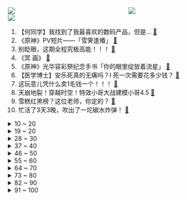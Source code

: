 <div >
	<a style="float:left;width:55%;" href = "https://github.com/anuraghazra/github-readme-stats">
	 <img src = "https://github-readme-stats.vercel.app/api?username=iuuuuuaena&theme=buefy&show_icons=true"/>
	</a>
	<a  style="float:right;width:45%" href = "https://github.com/anuraghazra/github-readme-stats">
	 <img  src="https://github-readme-stats.vercel.app/api/top-langs/?username=anuraghazra&layout=compact"/>
	</a>
	</div>

[![](https://img.shields.io/badge/jxd-@jxdgogogo.xyz-yellowgreen.svg)](https://www.jxdgogogo.xyz)<br>
1. 【何同学】我找到了我最喜欢的数码产品，但是... [:link:](//www.bilibili.com/video/BV1ir4y1H74w) <br>
2. 《原神》PV短片——「雪霁逢椿」 [:link:](//www.bilibili.com/video/BV1ZF411g7EZ) <br>
3. 别眨眼，这期全程究极高能！！！ [:link:](//www.bilibili.com/video/BV1XZ4y1y7du) <br>
4. 《冥 画》 [:link:](//www.bilibili.com/video/BV1Z34y1v74P) <br>
5. 《原神》光华容彩祭纪念手书「你的眼里绽放着流星」 [:link:](//www.bilibili.com/video/BV1zR4y1N7da) <br>
6. 【医学博士】安乐死真的无痛吗？I  死一次需要花多少钱？ [:link:](//www.bilibili.com/video/BV1NZ4y117j7) <br>
7. 这玩意儿凭什么卖1毛钱一个！！！ [:link:](//www.bilibili.com/video/BV1Ja411v7DK) <br>
8. 天崩地裂！穿越时空！特效小哥大战建模小哥4.5 [:link:](//www.bilibili.com/video/BV1Ju411y76n) <br>
9. 雪糕红黑榜？这位老师，你定的？ [:link:](//www.bilibili.com/video/BV19u411C7aK) <br>
10. 忙活了3天3晚，吹出了一坨碳水炸弹！ [:link:](//www.bilibili.com/video/BV12u411C7EH) <br>
<details>
<summary>10 ~ 20</summary>

11. 印度洋海深4800米，遇到台风是种什么样的感觉？30万吨的巨轮跟树叶一样，深海恐惧症无进 [:link:](//www.bilibili.com/video/BV1gZ4y11714) <br>
12. 丧来丧去有什么好丧的呢 [:link:](//www.bilibili.com/video/BV1jB4y1U7TJ) <br>
13. 【小鸡恰恰舞】航天员回家版 [:link:](//www.bilibili.com/video/BV1JS4y1e7DQ) <br>
14. 17个简单有趣的小食谱～ [:link:](//www.bilibili.com/video/BV1vA4y197mu) <br>
15. “人生本该自由，乘兴而去，尽兴而归” [:link:](//www.bilibili.com/video/BV1V5411m77u) <br>
16. 对不起…我要离开了… [:link:](//www.bilibili.com/video/BV1w44y1G7Pr) <br>
17. 罗翔教授如何回应北大法学院副院长车浩教授万字反对长文？详解罗车之辩第二轮 [:link:](//www.bilibili.com/video/BV1xY411j7Tj) <br>
18. 你是我的《Yes or Yes》 [:link:](//www.bilibili.com/video/BV1qF411M7wY) <br>
19. 这个东西只有卖的人会玩 [:link:](//www.bilibili.com/video/BV1Vr4y1H7QA) <br>
</details>
<details>
<summary>19 ~ 20</summary>

20. 多少玩的有点变态 [:link:](//www.bilibili.com/video/BV1L5411m7Zi) <br>
21. 《全麦面包？》《全卖面包！》 [:link:](//www.bilibili.com/video/BV1GS4y1e7Zi) <br>
22. 专业演员演技就是收放自如 [:link:](//www.bilibili.com/video/BV1q541127Sn) <br>
23. 行运龙凤茶楼 厨子探店¥257 [:link:](//www.bilibili.com/video/BV1aF411g77u) <br>
24. 一辈子只会穿一次的衣服增加了！ [:link:](//www.bilibili.com/video/BV1QY411j76s) <br>
25. 星期天出来买点东西，天很热 [:link:](//www.bilibili.com/video/BV1pu411y7DG) <br>
26. 【气球哥】翻唱《孤勇者》气球飞走了，最后气球里的空气会和这个世界融为一体，而呼吸的正是在手机对面的我和你。 [:link:](//www.bilibili.com/video/BV1VT4y1a7HP) <br>
27. 【九龄】宅舞初投稿～变身学妹 活力满满 GO～ [:link:](//www.bilibili.com/video/BV1HZ4y117zQ) <br>
28. 【檀健次·炊拉檀唱】《情已逝》，只剩美好依然占据回忆 [:link:](//www.bilibili.com/video/BV1kR4y1N75h) <br>
</details>
<details>
<summary>28 ~ 30</summary>

29. 实拍美国食品公司怎样‘坑’墨西哥！老墨肥胖问题竟超美国？ [:link:](//www.bilibili.com/video/BV1FS4y1e732) <br>
30. 公力无敌 [:link:](//www.bilibili.com/video/BV13Y4y1a7jZ) <br>
31. 绫 华 P V 录 制 事 故 [:link:](//www.bilibili.com/video/BV1Qa411v7Rk) <br>
32. 当寿喜锅做成了东北大铁锅版 我懵了 这也太是那个了！ [:link:](//www.bilibili.com/video/BV1HZ4y117E3) <br>
33. 我很担心当代大学生心理健康状态 [:link:](//www.bilibili.com/video/BV1uS4y1N7Xo) <br>
34. 四位小姐和她们的萌宠们 [:link:](//www.bilibili.com/video/BV1zS4y1A7ag) <br>
35. 在迪斯尼全球首家，漫威复仇者主题餐厅吃饭！！什么体验？ [:link:](//www.bilibili.com/video/BV1Jr4y1J7hm) <br>
36. 当！山！歌！传！到！日！本！ [:link:](//www.bilibili.com/video/BV1D5411278A) <br>
37. 【原神手书】神里绫人「柏与椿」 [:link:](//www.bilibili.com/video/BV1va411v7zE) <br>
</details>
<details>
<summary>37 ~ 40</summary>

38. 【野生人类图鉴】是人生无常，大肠包小肠【妈见打】 [:link:](//www.bilibili.com/video/BV1Na411v7DE) <br>
39. 攒够了8个超赞家庭小料理分享给大家，学会做给家人吃，你一定会回来谢谢我！香橙巴斯克蛋糕、蛋包饭、小炒牛肉、香煎眼肉、低温菲力、鸡蛋三明治、酱香炒蛋、猪油蛋炒饭。 [:link:](//www.bilibili.com/video/BV1TT4y1a7GV) <br>
40. 2NE1合体！【我最红】2022科切拉舞台 [:link:](//www.bilibili.com/video/BV1p44y1G75y) <br>
41. 袁娅维神仙改编《靠近》！还记得追《爱情公寓》的日子么？ [:link:](//www.bilibili.com/video/BV1qS4y1A7R5) <br>
42. 手里排了好多村书记的单子，可能得画一阵子了。 [:link:](//www.bilibili.com/video/BV1UA4y197Y9) <br>
43. 「新海誠/𝙎𝙝𝙖𝙙𝙤𝙬 𝙊𝙛 𝙏𝙝𝙚 𝙎𝙪𝙣」-我只想再見你一次 [:link:](//www.bilibili.com/video/BV12L4y157RH) <br>
44. 收到了奇怪的快递 [:link:](//www.bilibili.com/video/BV1vu411y7tU) <br>
45. 谷爱凌：自信是可以学的 [:link:](//www.bilibili.com/video/BV1hu411v7rY) <br>
46. 下班失败 [:link:](//www.bilibili.com/video/BV1NS4y1e73V) <br>
</details>
<details>
<summary>46 ~ 50</summary>

47. 乐事再也赚不到我的钱了！！！ [:link:](//www.bilibili.com/video/BV1vR4y1N7fN) <br>
48. 爱是救赎 [:link:](//www.bilibili.com/video/BV1tT4y1a7U2) <br>
49. 大人只在乎他身上的荣耀，而单纯的小朋友们在乎的却是 受了那么大的伤，你流了一点点眼泪吗？ [:link:](//www.bilibili.com/video/BV1SB4y1U7hf) <br>
50. 【南大封校延时摄影】时间因你而改变 [:link:](//www.bilibili.com/video/BV1XZ4y1y7gW) <br>
51. 课 堂 请 勿 对 对 子【第二季】7.0 ！！！ [:link:](//www.bilibili.com/video/BV1DS4y1w7dc) <br>
52. 什么叫无敌舰队啊！！！！！！#3 [:link:](//www.bilibili.com/video/BV1Ba411v7bo) <br>
53. 拍 个 表【微距世界】 [:link:](//www.bilibili.com/video/BV1iS4y1w77S) <br>
54. 我们是如何失去同父母沟通的欲望的 [:link:](//www.bilibili.com/video/BV1hF411g72S) <br>
55. 剧的质量不如粉丝的嘴一半硬 [:link:](//www.bilibili.com/video/BV1wB4y1U7Hm) <br>
</details>
<details>
<summary>55 ~ 60</summary>

56. 小浣熊：五毛钱一包你还要卷我？！ [:link:](//www.bilibili.com/video/BV1bR4y1N7qc) <br>
57. 救命！这是女二人设颜值天花板吧！举手投足尽显优雅.真贵族小姐！ [:link:](//www.bilibili.com/video/BV1cY41177nx) <br>
58. 一个视频让你明白计算机二进制和十进制的区别 [:link:](//www.bilibili.com/video/BV1ei4y1U771) <br>
59. 如果早知道核酸检测也会被... [:link:](//www.bilibili.com/video/BV18r4y1H7uT) <br>
60. 《艾尔登法环》大型Boss第一视角 [:link:](//www.bilibili.com/video/BV13r4y1J7oA) <br>
61. 真亦假时假亦真，真真假假分不清 [:link:](//www.bilibili.com/video/BV1NT4y1e7dW) <br>
62. 【kinsen】待你空闲时...【魈生日信件配音】 [:link:](//www.bilibili.com/video/BV1WA4y1Q7Re) <br>
63. 西天取经是骗局！天地为棋，众生为子！黑神话前世《斗战神》讲了个什么故事？取经是东西天斗争的牺牲品06 [:link:](//www.bilibili.com/video/BV1vS4y1A7fB) <br>
64. 烤包子好吃到直呼牛逼，英国公公连吃四个差点撑坏 [:link:](//www.bilibili.com/video/BV1tA4y1Q7Ko) <br>
</details>
<details>
<summary>64 ~ 70</summary>

65. “当你有一群少数民族同学时” [:link:](//www.bilibili.com/video/BV1WS4y1e7Cb) <br>
66. 怎么看也不像两只手的样子 [:link:](//www.bilibili.com/video/BV1kY411j75E) <br>
67. 历届奥斯卡最佳影片（1927-2022） [:link:](//www.bilibili.com/video/BV1Sa411v7Yt) <br>
68. 当大姐大来到职场 [:link:](//www.bilibili.com/video/BV16r4y1n7QT) <br>
69. 超实用！手机游戏【实时翻译神器】 即时汉化，告别游戏文盲！ [:link:](//www.bilibili.com/video/BV1M44y1G7oh) <br>
70. 已经是73岁高龄，他仍然坚持要再到长江去游泳，畅游长江1小时毫无倦意，缅怀！ [:link:](//www.bilibili.com/video/BV1RY411j7A7) <br>
71. 《顶级大哥》2 [:link:](//www.bilibili.com/video/BV1Jr4y1H7HJ) <br>
72. 【半佛】一个年轻人说他喜欢加班 [:link:](//www.bilibili.com/video/BV1N5411m7E6) <br>
73. 【创意折纸】完全免钉版！只需3步做出纸飞机发射台！别傻傻的手扔了！ [:link:](//www.bilibili.com/video/BV1CT4y1h7bF) <br>
</details>
<details>
<summary>73 ~ 80</summary>

74. 时隔6年，MARiA亲自教跳《极乐净土》？ [:link:](//www.bilibili.com/video/BV1ci4y1S7ix) <br>
75. 开源痛苦面具 [:link:](//www.bilibili.com/video/BV1FY4y1p794) <br>
76. 【德凯奥特曼播前吐槽】末日你在赣神魔？有没有空?来拯救地球? [:link:](//www.bilibili.com/video/BV1pY4y1v7qM) <br>
77. 血是红色的！（传承下去） [:link:](//www.bilibili.com/video/BV1oT4y1h7cL) <br>
78. 男生眼中的女生自拍 [:link:](//www.bilibili.com/video/BV1oZ4y1y7n5) <br>
79. 横跨三个世纪的怪诞史诗，锈湖讲了一个什么故事？【岛游07-锈湖（下）】 [:link:](//www.bilibili.com/video/BV1dB4y1U7Jc) <br>
80. 【预告】珈乐个人单曲《Wandering Singer》 [:link:](//www.bilibili.com/video/BV1fF411g7UX) <br>
81. 【超级小桀】2021年度集锦！我真的没有破产！ [:link:](//www.bilibili.com/video/BV1pu411y764) <br>
82. 香港僵尸片的辉煌与没落 [:link:](//www.bilibili.com/video/BV1SL4y1G7NW) <br>
</details>
<details>
<summary>82 ~ 90</summary>

83. 【黑胶】周杰伦《发如雪》中国风神作！繁华如三千东流水 [:link:](//www.bilibili.com/video/BV1HY4y1a78D) <br>
84. 骑行阿里中线，无人区里发现一座废弃酒店，我独自在里面睡觉一点也不怕 [:link:](//www.bilibili.com/video/BV1ML4y1V7tu) <br>
85. 突然对自己的中文不自信了 [:link:](//www.bilibili.com/video/BV1oY4y1e7o6) <br>
86. 你知道一个大逼兜对小橘猫来说有多大的心理伤害吗? [:link:](//www.bilibili.com/video/BV1VB4y1U7ht) <br>
87. 忍 住 不 骂 算 你 赢！！《华语流行音乐回忆录》下 [:link:](//www.bilibili.com/video/BV1Sr4y1n7HZ) <br>
88. 当我爸在家里可以为所欲为... [:link:](//www.bilibili.com/video/BV1pu411y7in) <br>
89. 【 谈 恋 爱 前 后 的 你 】 [:link:](//www.bilibili.com/video/BV1f94y1d7v2) <br>
90. 「罪愆」——《崩坏3》S级角色「戒律·深罪之槛」宣传PV [:link:](//www.bilibili.com/video/BV1zY4y1e7bH) <br>
91. 死神之子的体检报告是什么样的！原来身体已经红了好多！ [:link:](//www.bilibili.com/video/BV1na411v7Sh) <br>
</details>
<details>
<summary>91 ~ 100</summary>

92. 试吃巨型图氏蟹，切开的那一刻，我破防了 [:link:](//www.bilibili.com/video/BV12F411g7d1) <br>
93. 无论高矮胖瘦 你想穿什么就穿什么！ [:link:](//www.bilibili.com/video/BV1i3411T7At) <br>
94. 【勾指起誓】在自己的婚礼上跳宅舞是一种什么样的体验？ [:link:](//www.bilibili.com/video/BV1ki4y1U7rR) <br>
95. 座无虚席的街头夜宵摊，我终于用上了发光筷子。无广试吃员 [:link:](//www.bilibili.com/video/BV1F3411M744) <br>
96. 虽然你是我的神还叫我哥哥，但我坚决不做舔狗！【国际连线究极尬聊 舔狗篇】 [:link:](//www.bilibili.com/video/BV19R4y1N79S) <br>
97. 一段澳洲土著的传说，牵出90年前被遗忘的真实故事……|自说自话的总裁 [:link:](//www.bilibili.com/video/BV13Y4y1v7ob) <br>
98. 你的内存买对了么？买内存前你最该知道的6件事儿 [:link:](//www.bilibili.com/video/BV1wS4y1e7SW) <br>
99. 我真的栓Q了妈妈 [:link:](//www.bilibili.com/video/BV1GT4y1e7VL) <br>
100. 《 你 是 我 的 神 ！！！》 [:link:](//www.bilibili.com/video/BV1N44y1G7Mh) <br>
</details>
